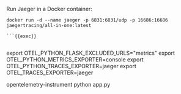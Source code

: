 Run Jaeger in a Docker container:

```
docker run -d --name jaeger -p 6831:6831/udp -p 16686:16686 jaegertracing/all-in-one:latest

```{{exec}}


```
export OTEL_PYTHON_FLASK_EXCLUDED_URLS="metrics"
export OTEL_PYTHON_METRICS_EXPORTER=console
export OTEL_PYTHON_TRACES_EXPORTER=jaeger
export OTEL_TRACES_EXPORTER=jaeger

opentelemetry-instrument python app.py
```{{exec}}

